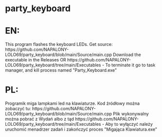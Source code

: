 # party_keyboard
<h1>EN:</h1>  
This program flashes the keyboard LEDs.  
Get source: https://github.com/NAPALONY-LOLO69/party_keyboard/blob/main/Source/main.cpp  
Download the executable in the Releases OR https://github.com/NAPALONY-LOLO69/party_keyboard/tree/main/Executables  
 - To terminate it go to task manager, and kill process named "Party_Keyboard.exe"    
<h1>PL:</h1>
Programik miga lampkami led na klawiaturze.
Kod źródłowy można zobaczyć tu: https://github.com/NAPALONY-LOLO69/party_keyboard/blob/main/Source/main.cpp
Plik wykonywalny można pobrać z Wydań albo z tąd https://github.com/NAPALONY-LOLO69/party_keyboard/tree/main/Executables
 - Aby to wyłączyć należy uruchomić menadrzer zadań i zakończyć proces "Migająca Klawiatura.exe"
